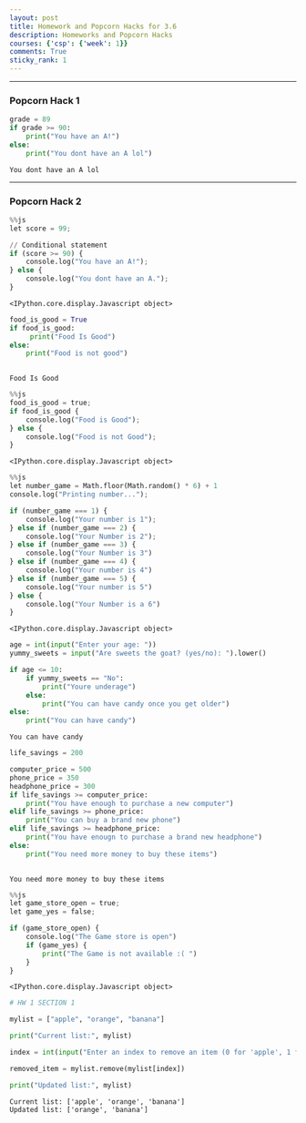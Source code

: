 ```yaml
---
layout: post
title: Homework and Popcorn Hacks for 3.6
description: Homeworks and Popcorn Hacks
courses: {'csp': {'week': 1}}
comments: True
sticky_rank: 1
---
```


--- 
### Popcorn Hack 1


```python
grade = 89
if grade >= 90:
    print("You have an A!")
else:
    print("You dont have an A lol")
```

    You dont have an A lol


---
### Popcorn Hack 2


```python
%%js
let score = 99;

// Conditional statement
if (score >= 90) {
    console.log("You have an A!");
} else {
    console.log("You dont have an A.");
}

```


    <IPython.core.display.Javascript object>



```python
food_is_good = True
if food_is_good:
     print("Food Is Good")
else:
    print("Food is not good")
 
```

    Food Is Good



```python
%%js
food_is_good = true;
if food_is_good {
    console.log("Food is Good");
} else {
    console.log("Food is not Good");
}

```


    <IPython.core.display.Javascript object>



```python
%%js
let number_game = Math.floor(Math.random() * 6) + 1 
console.log("Printing number...");

if (number_game === 1) {
    console.log("Your number is 1");
} else if (number_game === 2) {
    console.log("Your Number is 2");
} else if (number_game === 3) {
    console.log("Your Number is 3")
} else if (number_game === 4) {
    console.log("Your number is 4")
} else if (number_game === 5) {
    console.log("Your number is 5")
} else {
    console.log("Your Number is a 6")
}
```


    <IPython.core.display.Javascript object>



```python
age = int(input("Enter your age: "))
yummy_sweets = input("Are sweets the goat? (yes/no): ").lower()

if age <= 10:
    if yummy_sweets == "No":
        print("Youre underage")
    else:
        print("You can have candy once you get older")
else:
    print("You can have candy")
```

    You can have candy



```python
life_savings = 200

computer_price = 500
phone_price = 350
headphone_price = 300
if life_savings >= computer_price:
    print("You have enough to purchase a new computer")
elif life_savings >= phone_price:
    print("You can buy a brand new phone")
elif life_savings >= headphone_price:
    print("You have enougn to purchase a brand new headphone")
else:
    print("You need more money to buy these items")
    
```

    You need more money to buy these items



```python
%%js
let game_store_open = true;
let game_yes = false;

if (game_store_open) {
    console.log("The Game store is open")
    if (game_yes) {
        print("The Game is not available :( ")
    }
}
```


    <IPython.core.display.Javascript object>



```python
# HW 1 SECTION 1

mylist = ["apple", "orange", "banana"]

print("Current list:", mylist)

index = int(input("Enter an index to remove an item (0 for 'apple', 1 for 'orange', 2 for 'banana'): "))

removed_item = mylist.remove(mylist[index])

print("Updated list:", mylist)
```

    Current list: ['apple', 'orange', 'banana']
    Updated list: ['orange', 'banana']

